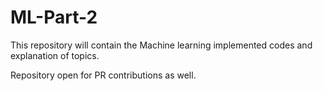 # ML-Part-2
This repository will contain the Machine learning implemented codes and explanation of topics.


Repository open for PR contributions as well.


